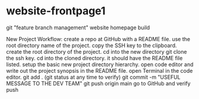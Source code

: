# website-frontpage1
git "feature branch management" website homepage build

New Project Workflow:
create a repo at GitHub with a README file. use the root directory name of the project.
copy the SSH key to the clipboard.
create the root directory of the project. cd into the new directory
git clone the ssh key. cd into the cloned directory. it should have the README file listed.
setup the basic new project directory hierarchy. open code editor and write out the project synopsis in the README file.
open Terminal in the code editor.
git add .  (git status at any time to verify)
git commit -m "USEFUL MESSAGE TO THE DEV TEAM"
git push origin main
go to GitHub and verify push